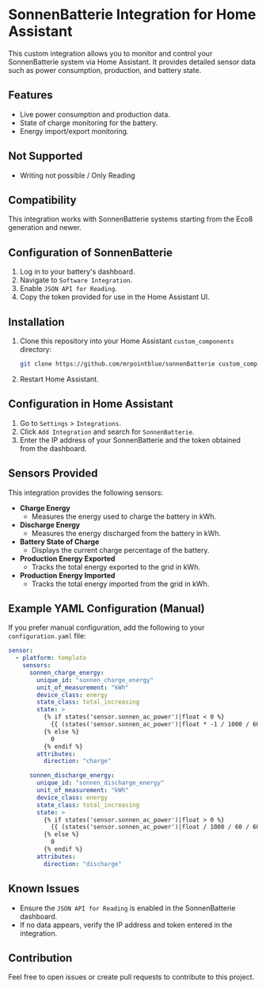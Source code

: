 # SonnenBatterie Integration for Home Assistant

This custom integration allows you to monitor and control your SonnenBatterie system via Home Assistant. It provides detailed sensor data such as power consumption, production, and battery state.

## Features
- Live power consumption and production data.
- State of charge monitoring for the battery.
- Energy import/export monitoring.

## Not Supported
- Writing not possible / Only Reading

## Compatibility
This integration works with SonnenBatterie systems starting from the Eco8 generation and newer.

## Configuration of SonnenBatterie
1. Log in to your battery's dashboard.
2. Navigate to `Software Integration`.
3. Enable `JSON API for Reading`.
4. Copy the token provided for use in the Home Assistant UI.

## Installation
1. Clone this repository into your Home Assistant `custom_components` directory:
   ```bash
   git clone https://github.com/mrpointblue/sonnenBatterie custom_components/sonnen_battery
   ```
2. Restart Home Assistant.

## Configuration in Home Assistant
1. Go to `Settings` > `Integrations`.
2. Click `Add Integration` and search for `SonnenBatterie`.
3. Enter the IP address of your SonnenBatterie and the token obtained from the dashboard.

## Sensors Provided
This integration provides the following sensors:

- **Charge Energy**
  - Measures the energy used to charge the battery in kWh.
- **Discharge Energy**
  - Measures the energy discharged from the battery in kWh.
- **Battery State of Charge**
  - Displays the current charge percentage of the battery.
- **Production Energy Exported**
  - Tracks the total energy exported to the grid in kWh.
- **Production Energy Imported**
  - Tracks the total energy imported from the grid in kWh.

## Example YAML Configuration (Manual)
If you prefer manual configuration, add the following to your `configuration.yaml` file:

```yaml
sensor:
  - platform: template
    sensors:
      sonnen_charge_energy:
        unique_id: "sonnen_charge_energy"
        unit_of_measurement: "kWh"
        device_class: energy
        state_class: total_increasing
        state: >
          {% if states('sensor.sonnen_ac_power')|float < 0 %}
            {{ (states('sensor.sonnen_ac_power')|float * -1 / 1000 / 60 / 60) | round(2) }}
          {% else %}
            0
          {% endif %}
        attributes:
          direction: "charge"

      sonnen_discharge_energy:
        unique_id: "sonnen_discharge_energy"
        unit_of_measurement: "kWh"
        device_class: energy
        state_class: total_increasing
        state: >
          {% if states('sensor.sonnen_ac_power')|float > 0 %}
            {{ (states('sensor.sonnen_ac_power')|float / 1000 / 60 / 60) | round(2) }}
          {% else %}
            0
          {% endif %}
        attributes:
          direction: "discharge"
```

## Known Issues
- Ensure the `JSON API for Reading` is enabled in the SonnenBatterie dashboard.
- If no data appears, verify the IP address and token entered in the integration.

## Contribution
Feel free to open issues or create pull requests to contribute to this project.
